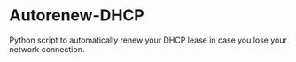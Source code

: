 # Autorenew-DHCP
Python script to automatically renew your DHCP lease in case you lose your network connection.
